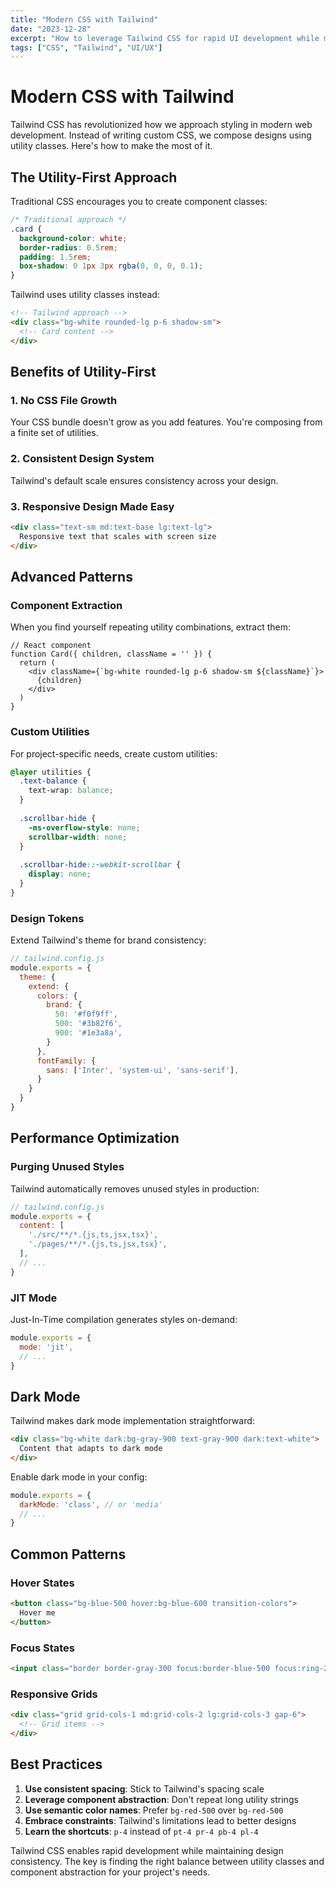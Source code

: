```yaml
---
title: "Modern CSS with Tailwind"
date: "2023-12-28"
excerpt: "How to leverage Tailwind CSS for rapid UI development while maintaining consistency."
tags: ["CSS", "Tailwind", "UI/UX"]
---
```


# Modern CSS with Tailwind

Tailwind CSS has revolutionized how we approach styling in modern web development. Instead of writing custom CSS, we compose designs using utility classes. Here's how to make the most of it.

## The Utility-First Approach

Traditional CSS encourages you to create component classes:

```css
/* Traditional approach */
.card {
  background-color: white;
  border-radius: 0.5rem;
  padding: 1.5rem;
  box-shadow: 0 1px 3px rgba(0, 0, 0, 0.1);
}
```

Tailwind uses utility classes instead:

```html
<!-- Tailwind approach -->
<div class="bg-white rounded-lg p-6 shadow-sm">
  <!-- Card content -->
</div>
```

## Benefits of Utility-First

### 1. No CSS File Growth
Your CSS bundle doesn't grow as you add features. You're composing from a finite set of utilities.

### 2. Consistent Design System
Tailwind's default scale ensures consistency across your design.

### 3. Responsive Design Made Easy
```html
<div class="text-sm md:text-base lg:text-lg">
  Responsive text that scales with screen size
</div>
```

## Advanced Patterns

### Component Extraction
When you find yourself repeating utility combinations, extract them:

```tsx
// React component
function Card({ children, className = '' }) {
  return (
    <div className={`bg-white rounded-lg p-6 shadow-sm ${className}`}>
      {children}
    </div>
  )
}
```

### Custom Utilities
For project-specific needs, create custom utilities:

```css
@layer utilities {
  .text-balance {
    text-wrap: balance;
  }
  
  .scrollbar-hide {
    -ms-overflow-style: none;
    scrollbar-width: none;
  }
  
  .scrollbar-hide::-webkit-scrollbar {
    display: none;
  }
}
```

### Design Tokens
Extend Tailwind's theme for brand consistency:

```js
// tailwind.config.js
module.exports = {
  theme: {
    extend: {
      colors: {
        brand: {
          50: '#f0f9ff',
          500: '#3b82f6',
          900: '#1e3a8a',
        }
      },
      fontFamily: {
        sans: ['Inter', 'system-ui', 'sans-serif'],
      }
    }
  }
}
```

## Performance Optimization

### Purging Unused Styles
Tailwind automatically removes unused styles in production:

```js
// tailwind.config.js
module.exports = {
  content: [
    './src/**/*.{js,ts,jsx,tsx}',
    './pages/**/*.{js,ts,jsx,tsx}',
  ],
  // ...
}
```

### JIT Mode
Just-In-Time compilation generates styles on-demand:

```js
module.exports = {
  mode: 'jit',
  // ...
}
```

## Dark Mode
Tailwind makes dark mode implementation straightforward:

```html
<div class="bg-white dark:bg-gray-900 text-gray-900 dark:text-white">
  Content that adapts to dark mode
</div>
```

Enable dark mode in your config:

```js
module.exports = {
  darkMode: 'class', // or 'media'
  // ...
}
```

## Common Patterns

### Hover States
```html
<button class="bg-blue-500 hover:bg-blue-600 transition-colors">
  Hover me
</button>
```

### Focus States
```html
<input class="border border-gray-300 focus:border-blue-500 focus:ring-2 focus:ring-blue-200">
```

### Responsive Grids
```html
<div class="grid grid-cols-1 md:grid-cols-2 lg:grid-cols-3 gap-6">
  <!-- Grid items -->
</div>
```

## Best Practices

1. **Use consistent spacing**: Stick to Tailwind's spacing scale
2. **Leverage component abstraction**: Don't repeat long utility strings
3. **Use semantic color names**: Prefer `bg-red-500` over `bg-red-500`
4. **Embrace constraints**: Tailwind's limitations lead to better designs
5. **Learn the shortcuts**: `p-4` instead of `pt-4 pr-4 pb-4 pl-4`

Tailwind CSS enables rapid development while maintaining design consistency. The key is finding the right balance between utility classes and component abstraction for your project's needs.
